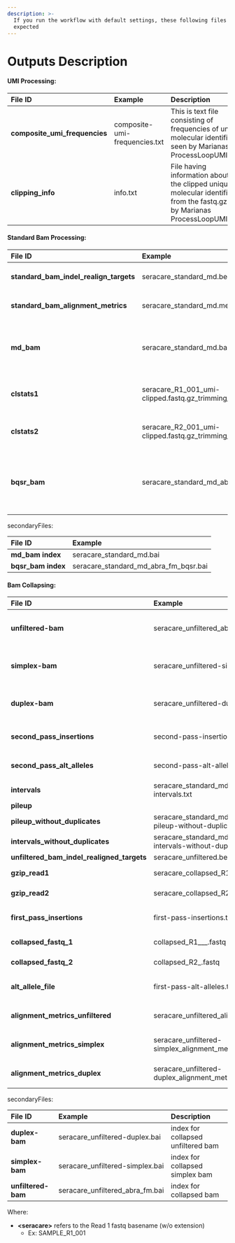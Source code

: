 ```yaml
---
description: >-
  If you run the workflow with default settings, these following files are
  expected
---
```


# Outputs Description





#### UMI Processing:

| File ID | Example | Description |
| :--- | :--- | :--- |
| **composite\_umi\_frequencies** | composite-umi-frequencies.txt | This is text file consisting of frequencies of unique molecular identifier as seen by Marianas ProcessLoopUMIFastq |
| **clipping\_info** | info.txt | File having information about all the clipped unique molecular identifiers from the fastq.gz files by Marianas ProcessLoopUMIFastq |

#### Standard Bam Processing:

| File ID | Example | Description |
| :--- | :--- | :--- |
| **standard\_bam\_indel\_realign\_targets** | seracare\_standard\_md.bed | Covered intervals targeted in Indel Realignment step |
| **standard\_bam\_alignment\_metrics** | seracare\_standard\_md.metrics | Picard alignment metrics for standard bam |
| **md\_bam** | seracare\_standard\_md.bam | Binary Alignment Map \(BAM\) File generated after marking duplicate reads using Picard MarkDuplicate tool |
| **clstats1** | seracare\_R1\_001\_umi-clipped.fastq.gz\_trimming\_report.txt | Trimming statistics generated by TrimGalore/Cutadapt for READ1 |
| **clstats2** | seracare\_R2\_001\_umi-clipped.fastq.gz\_trimming\_report.txt | Trimming statistics generated by TrimGalore/Cutadapt for READ2 |
| **bqsr\_bam** | seracare\_standard\_md\_abra\_fm\_bqsr.bam | Base Recalibrated Binary Alignment Map format file generated using GATK BaseRecalibrator and ApplyBQSR tool |

secondaryFiles:

| File ID | Example |
| :--- | :--- |
| **md\_bam index** | seracare\_standard\_md.bai |
| **bqsr\_bam index** | seracare\_standard\_md\_abra\_fm\_bqsr.bai |

#### 

#### Bam Collapsing:

| File ID | Example | Description |
| :--- | :--- | :--- |
| **unfiltered-bam** | seracare\_unfiltered\_abra\_fm.bam | This file is generated after collapsing of reads from the standard bam file. This is all duplex, simplex and singletons as part of the alignment |
| **simplex-bam** | seracare\_unfiltered-simplex.bam | This Simplex BAM file is generated from Marianas SeparateBams module which seprate bam file based on duplex and simple clusters |
| **duplex-bam** | seracare\_unfiltered-duplex.bam | This Duplex BAM file is generated from Marianas SeparateBams module which seprate bam file based on duplex and simple clusters |
| **second\_pass\_insertions** | second-pass-insertions.txt | This file containing insertion is generated by Marianas DuplexUMIBamToCollapsedFastqSecondPass |
| **second\_pass\_alt\_alleles** | second-pass-alt-alleles.txt | This file containing ALT ALLELES is generated by Marianas DuplexUMIBamToCollapsedFastqSecondPass |
| **intervals** | seracare\_standard\_md\_abra\_fm\_bqsr-intervals.txt |  |
| **pileup** |  |  |
| **pileup\_without\_duplicates** | seracare\_standard\_md\_abra\_fm\_bqsr-pileup-without-duplicates.txt |  |
| **intervals\_without\_duplicates** | seracare\_standard\_md\_abra\_fm\_bqsr-intervals-without-duplicates.txt |  |
| **unfiltered\_bam\_indel\_realigned\_targets** | seracare\_unfiltered.bed |  |
| **gzip\_read1** | seracare\_collapsed\_R1\_fastq.gz | This is the collapsed READ1 gzip fastq file generated after Marianas collapsing |
| **gzip\_read2** | seracare\_collapsed\_R2\_fastq.gz | This is the collapsed READ2 gzip fastq file generated after Marianas collapsing |
| **first\_pass\_insertions** | first-pass-insertions.txt | This file containing insertion is generated by Marianas DuplexUMIBamToCollapsedFastqFirstPass |
| **collapsed\_fastq\_1** | collapsed\_R1_\__.fastq | This is the collapsed Read 1 fastq file generated after Marianas collapsing |
| **collapsed\_fastq\_2** | collapsed\_R2\_.fastq | This is the collapsed Read 2 fastq file generated after Marianas collapsing |
| **alt\_allele\_file** | first-pass-alt-alleles.txt | This file containing ALT ALLELES is generated by Marianas DuplexUMIBamToCollapsedFastqFirstPass |
| **alignment\_metrics\_unfiltered** | seracare\_unfiltered\_alignment\_metrics.txt | Alignment metrics TXT file generated by Picard CollectAlignmentMetrics for Unfilered BAM File. |
| **alignment\_metrics\_simplex** | seracare\_unfiltered-simplex\_alignment\_metrics.txt | Alignment metrics TXT file generated by Picard CollectAlignmentMetrics for SIMPLEX BAM File |
| **alignment\_metrics\_duplex** | seracare\_unfiltered-duplex\_alignment\_metrics.txt | Alignment metrics TXT file generated by Picard CollectAlignmentMetrics for DUPLEX BAM File |

secondaryFiles:

| File ID | Example | Description |
| :--- | :--- | :--- |
| **duplex-bam** | seracare\_unfiltered-duplex.bai | index for collapsed unfiltered bam |
| **simplex-bam** | seracare\_unfiltered-simplex.bai | index for collapsed simplex bam |
| **unfiltered-bam** | seracare\_unfiltered\_abra\_fm.bai | index for collapsed bam |

Where:

* **&lt;seracare&gt;** refers to the Read 1 fastq basename \(w/o extension\)
  * Ex: SAMPLE\_R1\_001

